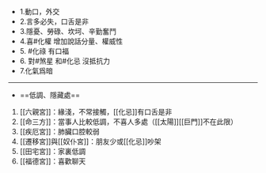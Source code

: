 - 1.動口，外交
- 2.言多必失，口舌是非
- 3.隱憂、勞碌、坎坷、辛勤奮鬥
- 4.喜#化權 增加說話分量、權威性
- 5. #化祿 有口福
- 6. 對#煞星 和#化忌 沒抵抗力
- 7.化氣爲暗
- ---
- ==低調、隱藏處==
1. [[六親宮]]：緣淺，不常接觸，[[化忌]]有口舌是非
2. [[命三方]]：當事人比較低調，不喜人多處（[[太陽]][[巨門]]不在此限）
4. [[疾厄宮]]：肺臟口腔較弱
5. [[遷移宮]]與[[奴仆宮]]：朋友少或[[化忌]]吵架
6. [[田宅宮]]：家裏低調
7. [[福德宮]]：喜歡聊天